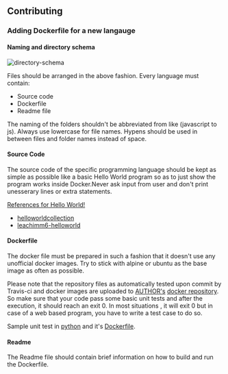## Contributing

### Adding Dockerfile for a new langauge

#### Naming and directory schema

![directory-schema](https://i.imgur.com/bykj2FC.png)

Files should be arranged in the above fashion. Every language must contain:

- Source code
- Dockerfile
- Readme file

The naming of the folders shouldn't be abbreviated from like (javascript to js). 
Always use lowercase for file names. Hypens should be used in between files and folder names instead of space.

#### Source Code

The source code of the specific programming language should be kept as simple as possible like a basic Hello World program so as to just show the program works inside Docker.Never ask input from user and don't print unesserary lines or extra statements.

<ins>References for Hello World!</ins>

- [helloworldcollection](http://helloworldcollection.de/) 
- [leachimm6-helloworld](https://github.com/leachim6/hello-world/)

#### Dockerfile

The docker file must be prepared in such a fashion that it doesn't use any unofficial docker images. Try to stick with alpine or ubuntu as the base image as often as possible.

Please note that the repository files as automatically tested upon commit by Travis-ci and docker images are uploaded to [AUTHOR's](https://github.com/gauthamp10) [docker repository](https://hub.docker.com/repository/docker/gauthamp10/). So make sure that your code pass some basic unit tests and after the execution, it should reach an exit 0. In most situations , it will exit 0 but in case of a web based program, you have to write a test case to do so. 

Sample unit test in [python](https://github.com/gauthamp10/dockerfile-boilerplates/blob/master/python/web/app/app_test.py) and it's [Dockerfile](https://github.com/gauthamp10/dockerfile-boilerplates/blob/master/python/web/Dockerfile).

#### Readme

 The Readme file should contain brief information on how to build and run the Dockerfile.
